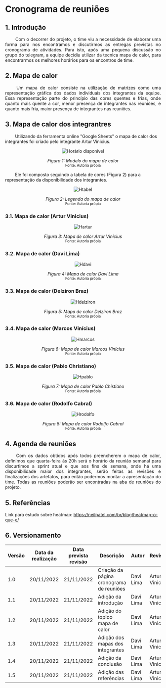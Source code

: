 # Cronograma de reuniões

## 1. Introdução

<p align = "justify"> &emsp;&emsp; Com o decorrer do projeto, o time viu a necessidade de elaborar uma forma para nos encontramos e discutirmos as entregas previstas no cronograma de atividades. Para isto, após uma pequena discussão no grupo do telegram, a equipe decidiu utilizar da tecnica mapa de calor, para encontrarmos os melhores horários para os encontros de time. </p>

## 2. Mapa de calor

<p align = "justify"> &emsp;&emsp; Um mapa de calor consiste na utilização de matrizes como uma representação gráfica dos dados individuais dos integrantes da equipe. Essa representação parte do princípio das cores quentes e frias, onde quanto mais quente a cor, menor presença de integrantes nas reuniões, e quanto mais fria, maior presença de integrantes nas reuniões. </p>

## 3. Mapa de calor dos integrantres

&emsp;&emsp; Utilizando da ferramenta online "Google Sheets" o mapa de calor dos integrantes foi criado pelo integrante Artur Vinicius.

<center>

![Horário disponível](https://user-images.githubusercontent.com/79341819/202919888-e0242b53-7f5b-4996-9d8d-dbeed6a144bb.png)

*Figura 1: Modelo do mapa de calor*   
<small>Fonte: Autoria própia</small></center>

&emsp;&emsp; Ele foi composto seguindo a tabela de cores (Figura 2) para a representação da disponibilidade dos integrantes.

<center>

![Htabel](https://user-images.githubusercontent.com/79341819/202874226-5501a0d1-c75e-427d-8a07-7b4da028d519.png)

*Figura 2: Legenda do mapa de calor*   
<small>Fonte: Autoria própia</small></center>

### 3.1. Mapa de calor (Artur Vinicius)

<center>

![Hartur](https://user-images.githubusercontent.com/79341819/202874223-10fc7d1f-a959-4359-8546-3a4f98ffd493.png)

*Figura 3: Mapa de calor Artur Vinicius*   
<small>Fonte: Autoria própia</small></center>

### 3.2. Mapa de calor (Davi Lima)

<center>

![Hdavi](https://user-images.githubusercontent.com/79341819/202874231-6ab063a1-fe60-432d-b173-ce3d17835690.png)

*Figura 4: Mapa de calor Davi Lima*   
<small>Fonte: Autoria própia</small></center>

### 3.3. Mapa de calor (Delziron Braz)

<center>

![Hdelziron](https://user-images.githubusercontent.com/79341819/202874234-e0d10064-b761-4d94-84fe-6221929230fd.png)

*Figura 5: Mapa de calor Delziron Braz*   
<small>Fonte: Autoria própia</small></center>

### 3.4. Mapa de calor (Marcos Vinícius)

<center>

![Hmarcos](https://user-images.githubusercontent.com/79341819/202874228-c2dd18f0-8e8f-4b9c-8747-386ecb840648.png)

*Figura 6: Mapa de calor Marcos Vinícius*   
<small>Fonte: Autoria própia</small></center>

### 3.5. Mapa de calor (Pablo Christiano)

<center>

![Hpablo](https://user-images.githubusercontent.com/79341819/202874224-e79b13f5-8cb8-4bc6-a0f3-bde93e5581ba.png)

*Figura 7: Mapa de calor Pablo Chistiano*   
<small>Fonte: Autoria própia</small></center>

### 3.6. Mapa de calor (Rodolfo Cabral)

<center>

![Hrodolfo](https://user-images.githubusercontent.com/79341819/202874227-0fcaa89c-78db-4cbc-9520-141448c3432d.png)

*Figura 8: Mapa de calor Rodolfo Cabral*   
<small>Fonte: Autoria própia</small></center>

## 4. Agenda de reuniões

<p align = "justify"> &emsp;&emsp; Com os dados obtidos após todos preencherem o mapa de calor, definimos que quarta-feira às 20h será o horário da reunião semanal para discurtimos a sprint atual e que aos fins de semana, onde há uma disponibilidade maior dos integrantes, serão feitas as revisões e finalizações dos artefatos, para então podermos montar a apresentação do time. Todas as reuniões poderão ser encontradas na aba de reuniões do projeto. </p>


## 5. Referências

Link para estudo sobre heatmap: https://neilpatel.com/br/blog/heatmap-o-que-e/

## 6. Versionamento

| Versão | Data da realização | Data prevista revisão | Descrição | Autor | Revisor |
|--------|------|------|-----------|-------|---------|
| 1.0    | 20/11/2022 | 21/11/2022 | Criação da página cronograma de reuniões | Davi Lima | Artur Vinicius |
| 1.1    | 20/11/2022 | 21/11/2022 | Adição da introdução | Davi Lima | Artur Vinicius |
| 1.2    | 20/11/2022 | 21/11/2022 | Adição do topico mapa de calor| Davi Lima | Artur Vinicius |
| 1.3    | 20/11/2022 | 21/11/2022 | Adição dos mapas dos integrantes | Davi Lima | Artur Vinicius |
| 1.4    | 20/11/2022 | 21/11/2022 | Adição da conclusão | Davi Lima | Artur Vinicius |
| 1.5    | 20/11/2022 | 21/11/2022 | Adição das referências | Davi Lima | Artur Vinicius |
